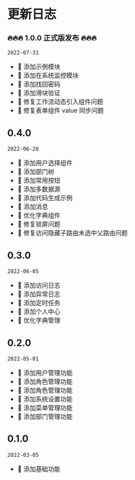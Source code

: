 # 更新日志

### 🔥🔥🔥 1.0.0 正式版发布 🔥🔥🔥

`2022-07-31`

- 🌟 添加示例模块
- 🌟 添加在系统监控模块
- 🌟 添加找回密码
- 🌟 添加滑块验证
- 🐞 修复工作流动态引入组件问题
- 🐞 修复表单组件 value 同步问题

## 0.4.0

`2022-06-28`

- 🌟 添加用户选择组件
- 🌟 添加部门树
- 🌟 添加常用按钮
- 🌟 添加多数据源
- 🌟 添加代码生成示例
- 🌟 添加消息
- 🌟 优化字典组件
- 🐞 修复锁屏问题
- 🐞 修复访问隐藏子路由未选中父路由问题

## 0.3.0

`2022-06-05`

- 🌟 添加访问日志
- 🌟 添加异常日志
- 🌟 添加定时任务
- 🌟 添加个人中心
- 🌟 优化字典管理

## 0.2.0

`2022-05-01`

- 🌟 添加用户管理功能
- 🌟 添加角色管理功能
- 🌟 添加角色管理功能
- 🌟 添加系统设置功能
- 🌟 添加菜单管理功能
- 🌟 添加部门管理功能

## 0.1.0

`2022-03-05`

- 🌟 添加基础功能
